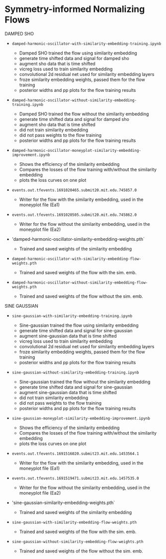 # Symmetry-informed Normalizing Flows

DAMPED SHO
- `damped-harmonic-oscillator-with-similarity-embedding-training.ipynb`
  - Damped SHO trained the flow using similarity embedding
  - generate time shifted data and signal for damped sho
  - augment sho data that is time shifted
  - vicreg loss used to train similarity embedding
  - convolutional 2d residual net used for similarity embedding layers
  - froze similarity embedding weights, passed them for the flow training
  - posterior widths and pp plots for the flow training results


- `damped-harmonic-oscillator-without-similarity-embedding-training.ipynb`
  - Damped SHO trained the flow without the similarity embedding
  - generate time shifted data and signal for damped sho
  - augment sho data that is time shifted
  - did not train similarity embedding
  - did not pass weights to the flow training
  - posterior widths and pp plots for the flow training results


- `damped-harmonic-oscillator-moneyplot-similarity-embedding-improvement.ipynb`
  - Shows the efficiency of the similarity embedding
  - Compares the losses of the flow training with/without the similarity embedding
  - plots the loss curves on one plot


- `events.out.tfevents.1691020465.submit20.mit.edu.745857.0`
  - Writer for the flow with the similarity embedding, used in the moneyplot file (Ea1)

- `events.out.tfevents.1691020505.submit20.mit.edu.745862.0`
  - Writer for the flow without the similarity embedding, used in the moneyplot file (Ea2)

- 'damped-harmonic-oscillator-similarity-embedding-weights.pth`
  - Trained and saved weights of the similarity embedding

- `damped-harmonic-oscillator-with-similarity-embedding-flow-weights.pth`
  - Trained and saved weights of the flow with the sim. emb.

- `damped-harmonic-oscillator-without-similarity-embedding-flow-weights.pth`
  - Trained and saved weights of the flow without the sim. emb.


SINE GAUSSIAN
- `sine-gaussian-with-similarity-embedding-training.ipynb`
  - Sine-gaussian trained the flow using similarity embedding
  - generate time shifted data and signal for sine-gaussian
  - augment sine-gaussian data that is time shifted
  - vicreg loss used to train similarity embedding
  - convolutional 2d residual net used for similarity embedding layers
  - froze similarity embedding weights, passed them for the flow training
  - posterior widths and pp plots for the flow training results


- `sine-gaussian-without-similarity-embedding-training.ipynb`
  - Sine-gaussian trained the flow without the similarity embedding
  - generate time shifted data and signal for sine-gaussian
  - augment sine-gaussian data that is time shifted
  - did not train similarity embedding
  - did not pass weights to the flow training
  - posterior widths and pp plots for the flow training results


- `sine-gaussian-moneyplot-similarity-embedding-improvement.ipynb`
  - Shows the efficiency of the similarity embedding
  - Compares the losses of the flow training with/without the similarity embedding
  - plots the loss curves on one plot


- `events.out.tfevents.1691516020.submit23.mit.edu.1453564.1`
  - Writer for the flow with the similarity embedding, used in the moneyplot file (Ea1)

- `events.out.tfevents.1691519471.submit23.mit.edu.1457535.0`
  - Writer for the flow without the similarity embedding, used in the moneyplot file (Ea2)

- 'sine-gaussian-similarity-embedding-weights.pth`
  - Trained and saved weights of the similarity embedding

- `sine-gaussian-with-similarity-embedding-flow-weights.pth`
  - Trained and saved weights of the flow with the sim. emb.

- `sine-gaussian-without-similarity-embedding-flow-weights.pth`
  - Trained and saved weights of the flow without the sim. emb.


